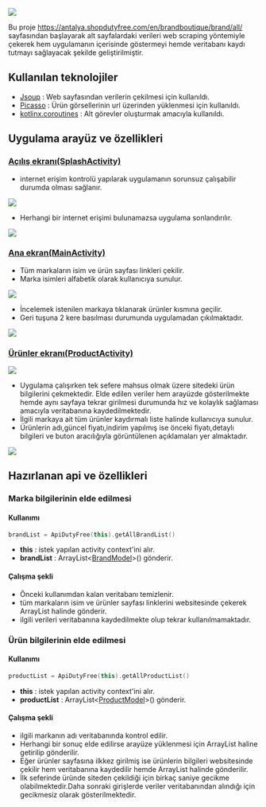![](app/src/main/res/drawable-v24/logo.webp)

Bu proje https://antalya.shopdutyfree.com/en/brandboutique/brand/all/ sayfasından başlayarak alt sayfalardaki verileri web scraping yöntemiyle çekerek hem uygulamanın içerisinde göstermeyi hemde veritabanı kaydı tutmayı sağlayacak şekilde geliştirilmiştir.

## Kullanılan teknolojiler
- [Jsoup](https://jsoup.org/) : Web sayfasından verilerin çekilmesi için kullanıldı.
- [Picasso](https://square.github.io/picasso/) : Ürün görsellerinin url üzerinden yüklenmesi için kullanıldı.
- [kotlinx.coroutines](https://github.com/Kotlin/kotlinx.coroutines) : Alt görevler oluşturmak amacıyla kullanıldı.

## Uygulama arayüz ve özellikleri

### [Açılış ekranı(SplashActivity)](app/src/main/java/com/hvk/antalyadutyfree/SplashActivity.kt)
- internet erişim kontrolü yapılarak uygulamanın sorunsuz çalışabilir durumda olması sağlanır.

![](ss/1.png)

- Herhangi bir internet erişimi bulunamazsa uygulama sonlandırılır.

![](ss/2.png)

### [Ana ekran(MainActivity)](app/src/main/java/com/hvk/antalyadutyfree/MainActivity.kt)
- Tüm markaların isim ve ürün sayfası linkleri çekilir.
- Marka isimleri alfabetik olarak kullanıcıya sunulur.

![](ss/3.png)

- İncelemek istenilen markaya tıklanarak ürünler kısmına geçilir.
- Geri tuşuna 2 kere basılması durumunda uygulamadan çıkılmaktadır.

![](ss/4.png)

### [Ürünler ekranı(ProductActivity)](app/src/main/java/com/hvk/antalyadutyfree/ProductActivity.kt)

![](ss/5.png)

- Uygulama çalışırken tek sefere mahsus olmak üzere sitedeki ürün bilgilerini çekmektedir. Elde edilen veriler hem arayüzde gösterilmekte hemde aynı sayfaya tekrar girilmesi durumunda hız ve kolaylık sağlaması amacıyla veritabanına kaydedilmektedir.
- İlgili markaya ait tüm ürünler kaydırmalı liste halinde kullanıcıya sunulur.
- Ürünlerin adı,güncel fiyatı,indirim yapılmış ise önceki fiyatı,detaylı bilgileri ve buton aracılığıyla görüntülenen açıklamaları yer almaktadır.

![](ss/6.png)

## Hazırlanan api ve özellikleri

### Marka bilgilerinin elde edilmesi
#### Kullanımı

````kotlin
brandList = ApiDutyFree(this).getAllBrandList()
````

- **this** : istek yapılan activity context'ini alır.
- **brandList** : ArrayList<[BrandModel](app/src/main/java/api/models/BrandModel.kt)>() gönderir.
#### Çalışma şekli
- Önceki kullanımdan kalan veritabanı temizlenir.
- tüm markaların isim ve ürünler sayfası linklerini websitesinde çekerek ArrayList halinde gönderir.
- ilgili verileri veritabanına kaydedilmekte olup tekrar kullanılmamaktadır.

### Ürün bilgilerinin elde edilmesi
#### Kullanımı

```kotlin
productList = ApiDutyFree(this).getAllProductList()
```

- **this** : istek yapılan activity context'ini alır.
- **productList** : ArrayList<[ProductModel](app/src/main/java/api/models/ProductModel.kt)>() gönderir.
#### Çalışma şekli
- ilgili markanın adı veritabanında kontrol edilir.
- Herhangi bir sonuç elde edilirse arayüze yüklenmesi için ArrayList haline getirilip gönderilir.
- Eğer ürünler sayfasına ilkkez girilmiş ise ürünlerin bilgileri websitesinde çekilir hem veritabanına kaydedilir hemde ArrayList halinde gönderilir.
- İlk seferinde üründe siteden çekildiği için birkaç saniye gecikme olabilmektedir.Daha sonraki girişlerde veriler veritabanından alındığı için gecikmesiz olarak gösterilmektedir.